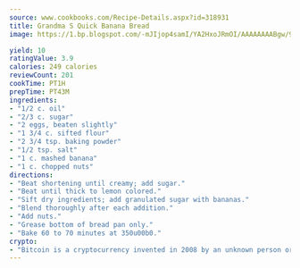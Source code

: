 ```yaml
---
source: www.cookbooks.com/Recipe-Details.aspx?id=318931
title: Grandma S Quick Banana Bread
image: https://1.bp.blogspot.com/-mJIjop4samI/YA2HxoJRmOI/AAAAAAAABgw/9Q6cN5purxQQ0M3111-VxRXtHYk4x987wCLcBGAsYHQ/s320/19.png

yield: 10
ratingValue: 3.9
calories: 249 calories
reviewCount: 201
cookTime: PT1H
prepTime: PT43M
ingredients:
- "1/2 c. oil"
- "2/3 c. sugar"
- "2 eggs, beaten slightly"
- "1 3/4 c. sifted flour"
- "2 3/4 tsp. baking powder"
- "1/2 tsp. salt"
- "1 c. mashed banana"
- "1 c. chopped nuts"
directions:
- "Beat shortening until creamy; add sugar."
- "Beat until thick to lemon colored."
- "Sift dry ingredients; add granulated sugar with bananas."
- "Blend thoroughly after each addition."
- "Add nuts."
- "Grease bottom of bread pan only."
- "Bake 60 to 70 minutes at 350u00b0."
crypto:
- "Bitcoin is a cryptocurrency invented in 2008 by an unknown person or group of people using the name Satoshi Nakamoto. The currency began use in 2009 when its implementation was released as open-source software. Bitcoin is a decentralized digital currency, without a central bank or single administrator that can be sent from user to user on the peer-to-peer bitcoin network without the need for intermediaries. Transactions are verified by network nodes through cryptography and recorded in a public distributed ledger called a blockchain. Bitcoins are created as a reward for a process known as mining. They can be exchanged for other currencies, products, and services. Research produced by the University of Cambridge estimated that in 2017, there were 2.9 to 5.8 million unique users using a cryptocurrency wallet, most of them using bitcoin."
---
```

